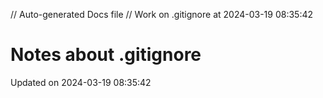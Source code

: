 // Auto-generated Docs file
// Work on .gitignore at 2024-03-19 08:35:42
# Notes about .gitignore
Updated on 2024-03-19 08:35:42
